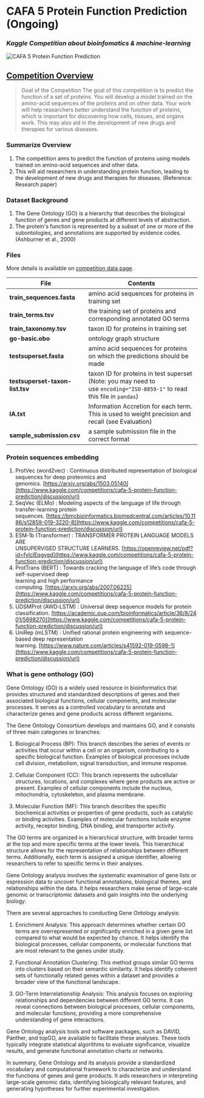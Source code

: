 # CAFA 5 Protein Function Prediction (Ongoing)
### *Kaggle Competition about bioinfomatics & machine-learning*

![CAFA 5 Protein Function Prediction](https://www.google.com/url?sa=i&url=https%3A%2F%2Fwww.kaggle.com%2Fcompetitions%2Fcafa-5-protein-function-prediction%2Foverview%2Fcafa&psig=AOvVaw0yS2CMr3PfrT-fRnX0kB3j&ust=1684492171663000&source=images&cd=vfe&ved=0CBEQjRxqFwoTCKCtgb7U_v4CFQAAAAAdAAAAABAJ)


## [Competition Overview](https://www.kaggle.com/competitions/cafa-5-protein-function-prediction/overview)

>  Goal of the Competition
>  The goal of this competition is to predict the function of a set of proteins. You will develop a model trained on the amino-acid sequences of the proteins and on other data. Your work will help ​​researchers better understand the function of proteins, which is important for discovering how cells, tissues, and organs work. This may also aid in the development of new drugs and therapies for various diseases.


### Summarize Overview

1.  The competition aims to predict the function of proteins using models trained on amino-acid sequences and other data.
2.  This will aid researchers in understanding protein function, leading to the development of new drugs and therapies for diseases. (Reference: Research paper)

### Dataset Background

1.  The Gene Ontology (GO) is a hierarchy that describes the biological function of genes and gene products at different levels of abstraction.
2.  The protein's function is represented by a subset of one or more of the subontologies, and annotations are supported by evidence codes. (Ashburner et al., 2000)

###  Files
More details is available on [competition data page](https://www.kaggle.com/competitions/cafa-5-protein-function-prediction/data).

| File | Contents |
|---|-----|
|**train_sequences.fasta**|amino acid sequences for proteins in training set|
|**train_terms.tsv**|the training set of proteins and corresponding annotated GO terms|
|**train_taxonomy.tsv**|taxon ID for proteins in training set|
|**go-basic.obo**|ontology graph structure|
|**testsuperset.fasta**|amino acid sequences for proteins on which the predictions should be made|
|**testsuperset-taxon-list.tsv**|taxon ID for proteins in test superset (Note: you may need to use `encoding="ISO-8859-1"` to read this file in `pandas`)|
|**IA.txt** |Information Accretion for each term. This is used to weight precision and recall (see Evaluation)|
|**sample_submission.csv**|a sample submission file in the correct format|

### Protein sequences embedding

1.  ProtVec (word2vec) : Continuous distributed representation of biological sequences for deep proteomics and genomics. [https://arxiv.org/abs/1503.05140](https://www.kaggle.com/competitions/cafa-5-protein-function-prediction/discussion/url)
2.  SeqVec (ELMo) : Modeling aspects of the language of life through transfer-learning protein sequences. [https://bmcbioinformatics.biomedcentral.com/articles/10.1186/s12859-019-3220-8](https://www.kaggle.com/competitions/cafa-5-protein-function-prediction/discussion/url)
3.  ESM‐1b (Transformer) : TRANSFORMER PROTEIN LANGUAGE MODELS ARE  
    UNSUPERVISED STRUCTURE LEARNERS. [https://openreview.net/pdf?id=fylclEqgvgd](https://www.kaggle.com/competitions/cafa-5-protein-function-prediction/discussion/url)
4.  ProtTrans (BERT) : Towards cracking the language of life’s code through self-supervised deep  
    learning and high performance computing. [https://arxiv.org/abs/2007.06225](https://www.kaggle.com/competitions/cafa-5-protein-function-prediction/discussion/url)
5.  UDSMProt (AWD‐LSTM) : Universal deep sequence models for protein classification. [https://academic.oup.com/bioinformatics/article/36/8/2401/5698270](https://www.kaggle.com/competitions/cafa-5-protein-function-prediction/discussion/url)
6.  UniRep (mLSTM) : Unified rational protein engineering with sequence-based deep representation learning. [https://www.nature.com/articles/s41592-019-0598-1](https://www.kaggle.com/competitions/cafa-5-protein-function-prediction/discussion/url)


### What is gene onthology (GO)

Gene Ontology (GO) is a widely used resource in bioinformatics that provides structured and standardized descriptions of genes and their associated biological functions, cellular components, and molecular processes. It serves as a controlled vocabulary to annotate and characterize genes and gene products across different organisms.

The Gene Ontology Consortium develops and maintains GO, and it consists of three main categories or branches:

1. Biological Process (BP): This branch describes the series of events or activities that occur within a cell or an organism, contributing to a specific biological function. Examples of biological processes include cell division, metabolism, signal transduction, and immune response.

2. Cellular Component (CC): This branch represents the subcellular structures, locations, and complexes where gene products are active or present. Examples of cellular components include the nucleus, mitochondria, cytoskeleton, and plasma membrane.

3. Molecular Function (MF): This branch describes the specific biochemical activities or properties of gene products, such as catalytic or binding activities. Examples of molecular functions include enzyme activity, receptor binding, DNA binding, and transporter activity.

The GO terms are organized in a hierarchical structure, with broader terms at the top and more specific terms at the lower levels. This hierarchical structure allows for the representation of relationships between different terms. Additionally, each term is assigned a unique identifier, allowing researchers to refer to specific terms in their analyses.

Gene Ontology analysis involves the systematic examination of gene lists or expression data to uncover functional annotations, biological themes, and relationships within the data. It helps researchers make sense of large-scale genomic or transcriptomic datasets and gain insights into the underlying biology.

There are several approaches to conducting Gene Ontology analysis:

1. Enrichment Analysis: This approach determines whether certain GO terms are overrepresented or significantly enriched in a given gene list compared to what would be expected by chance. It helps identify the biological processes, cellular components, or molecular functions that are most relevant to the genes under study.

2. Functional Annotation Clustering: This method groups similar GO terms into clusters based on their semantic similarity. It helps identify coherent sets of functionally related genes within a dataset and provides a broader view of the functional landscape.

3. GO-Term Interrelationship Analysis: This analysis focuses on exploring relationships and dependencies between different GO terms. It can reveal connections between biological processes, cellular components, and molecular functions, providing a more comprehensive understanding of gene interactions.

Gene Ontology analysis tools and software packages, such as DAVID, Panther, and topGO, are available to facilitate these analyses. These tools typically integrate statistical algorithms to evaluate significance, visualize results, and generate functional annotation charts or networks.

In summary, Gene Ontology and its analysis provide a standardized vocabulary and computational framework to characterize and understand the functions of genes and gene products. It aids researchers in interpreting large-scale genomic data, identifying biologically relevant features, and generating hypotheses for further experimental investigation.